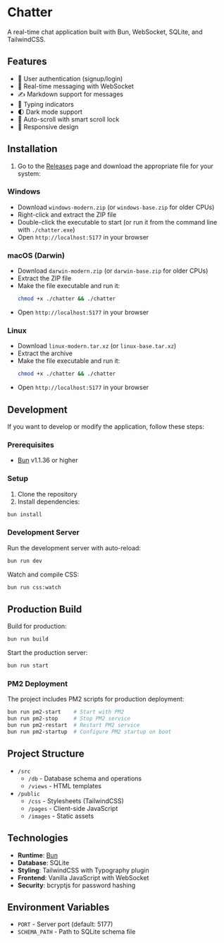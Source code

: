# Chatter

A real-time chat application built with Bun, WebSocket, SQLite, and TailwindCSS.

## Features

- 🔐 User authentication (signup/login)
- 💬 Real-time messaging with WebSocket
- ✍️ Markdown support for messages
- 📝 Typing indicators
- 🌓 Dark mode support
- 🔄 Auto-scroll with smart scroll lock
- 📱 Responsive design

## Installation

1. Go to the [Releases](https://github.com/The-Best-Codes/chatter/releases/latest) page and download the appropriate file for your system:

### Windows

- Download `windows-modern.zip` (or `windows-base.zip` for older CPUs)
- Right-click and extract the ZIP file
- Double-click the executable to start (or run it from the command line with `./chatter.exe`)
- Open `http://localhost:5177` in your browser

### macOS (Darwin)

- Download `darwin-modern.zip` (or `darwin-base.zip` for older CPUs)
- Extract the ZIP file
- Make the file executable and run it:
  ```bash
  chmod +x ./chatter && ./chatter
  ```
- Open `http://localhost:5177` in your browser

### Linux

- Download `linux-modern.tar.xz` (or `linux-base.tar.xz`)
- Extract the archive
- Make the file executable and run it:
  ```bash
  chmod +x ./chatter && ./chatter
  ```
- Open `http://localhost:5177` in your browser

## Development

If you want to develop or modify the application, follow these steps:

### Prerequisites

- [Bun](https://bun.sh) v1.1.36 or higher

### Setup

1. Clone the repository
2. Install dependencies:

```bash
bun install
```

### Development Server

Run the development server with auto-reload:

```bash
bun run dev
```

Watch and compile CSS:

```bash
bun run css:watch
```

## Production Build

Build for production:

```bash
bun run build
```

Start the production server:

```bash
bun run start
```

### PM2 Deployment

The project includes PM2 scripts for production deployment:

```bash
bun run pm2-start    # Start with PM2
bun run pm2-stop     # Stop PM2 service
bun run pm2-restart  # Restart PM2 service
bun run pm2-startup  # Configure PM2 startup on boot
```

## Project Structure

- `/src`
  - `/db` - Database schema and operations
  - `/views` - HTML templates
- `/public`
  - `/css` - Stylesheets (TailwindCSS)
  - `/pages` - Client-side JavaScript
  - `/images` - Static assets

## Technologies

- **Runtime**: [Bun](https://bun.sh)
- **Database**: SQLite
- **Styling**: TailwindCSS with Typography plugin
- **Frontend**: Vanilla JavaScript with WebSocket
- **Security**: bcryptjs for password hashing

## Environment Variables

- `PORT` - Server port (default: 5177)
- `SCHEMA_PATH` - Path to SQLite schema file
